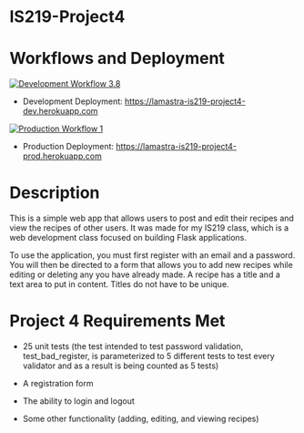 # IS219-Project4

# Workflows and Deployment

[![Development Workflow 3.8](https://github.com/Nina098/IS219-Project4/actions/workflows/dev.yml/badge.svg)](https://github.com/Nina098/IS219-Project4/actions/workflows/dev.yml)

* Development Deployment: https://lamastra-is219-project4-dev.herokuapp.com

[![Production Workflow 1](https://github.com/Nina098/IS219-Project4/actions/workflows/prod.yml/badge.svg)](https://github.com/Nina098/IS219-Project4/actions/workflows/prod.yml)

* Production Deployment: https://lamastra-is219-project4-prod.herokuapp.com

# Description
This is a simple web app that allows users to post and edit their recipes and view the recipes of other users. It was made for my IS219 class, which is a web development
class focused on building Flask applications.

To use the application, you must first register with an email and a password. You will then be directed to a form that allows you to add new recipes while editing or
deleting any you have already made. A recipe has a title and a text area to put in content. Titles do not have to be unique.

# Project 4 Requirements Met
* 25 unit tests (the test intended to test password validation, test_bad_register, is parameterized to 5 different tests to test every validator and
as a result is being counted as 5 tests)

* A registration form

* The ability to login and logout

* Some other functionality (adding, editing, and viewing recipes)